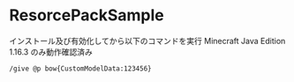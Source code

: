 # ResorcePackSample
インストール及び有効化してから以下のコマンドを実行
Minecraft Java Edition 1.16.3 のみ動作確認済み
```
/give @p bow{CustomModelData:123456}
```
